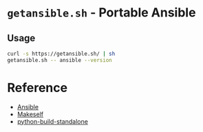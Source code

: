 # `getansible.sh` - Portable Ansible

## Usage

```bash
curl -s https://getansible.sh/ | sh
getansible.sh -- ansible --version
```

# Reference

- [Ansible](https://www.ansible.com/)
- [Makeself](https://makeself.io/)
- [python-build-standalone](https://github.com/indygreg/python-build-standalone)

